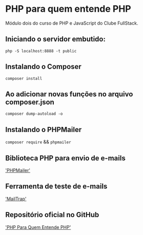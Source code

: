 # PHP para quem entende PHP

Módulo dois do curso de PHP e JavaScript do Clube FullStack.

## Iniciando o servidor embutido:

`php -S localhost:8888 -t public`

## Instalando o Composer

`composer install`

## Ao adicionar novas funções no arquivo composer.json

`composer dump-autoload -o`

## Instalando o PHPMailer

`composer require` && `phpmailer`

## Biblioteca PHP para envio de e-mails

['PHPMailer'](https://github.com/PHPMailer/PHPMailer)

## Ferramenta de teste de e-mails

['MailTrap'](https://mailtrap.io/)

## Repositório oficial no GitHub

['PHP Para Quem Entende PHP'](https://github.com/aleduca/curso-php-para-quem-entende-php/tree/master)




